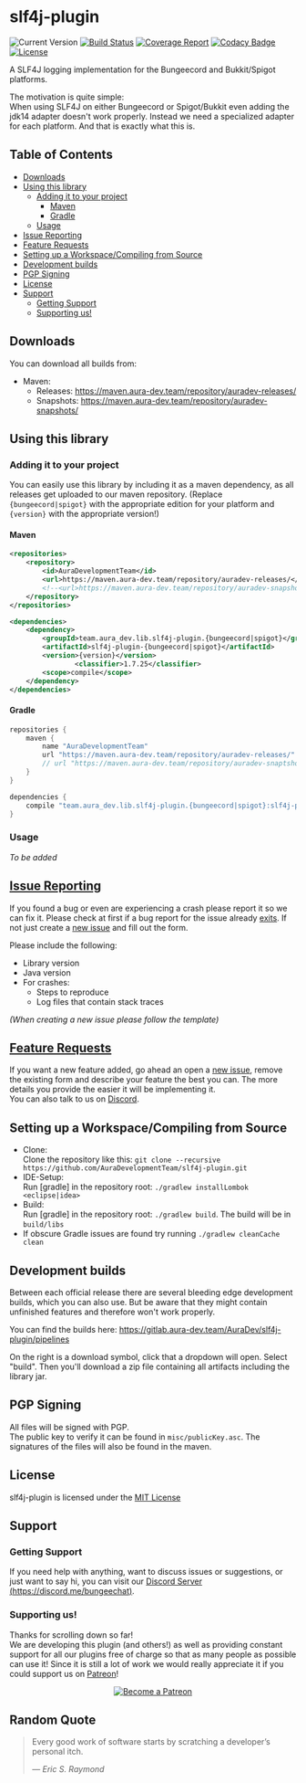 # slf4j-plugin

![Current Version](https://badge.fury.io/gh/AuraDevelopmentTeam%2Fslf4j-plugin.svg)
[![Build Status](https://gitlab.aura-dev.team/AuraDev/slf4j-plugin/badges/master/build.svg)](https://gitlab.aura-dev.team/AuraDev/slf4j-plugin/pipelines)
[![Coverage Report](https://gitlab.aura-dev.team/AuraDev/slf4j-plugin/badges/master/coverage.svg)](https://gitlab.aura-dev.team/AuraDev/slf4j-plugin/pipelines)
[![Codacy Badge](https://api.codacy.com/project/badge/Grade/95e8a2fe7c7f47fd8b12462012c4135e)](https://www.codacy.com/manual/AuraDevelopmentTeam/slf4j-plugin?utm_source=github.com&amp;utm_medium=referral&amp;utm_content=AuraDevelopmentTeam/slf4j-plugin&amp;utm_campaign=Badge_Grade)
[![License](https://img.shields.io/github/license/AuraDevelopmentTeam/slf4j-plugin.svg)](https://github.com/AuraDevelopmentTeam/slf4j-plugin/blob/master/LICENSE)

A SLF4J logging implementation for the Bungeecord and Bukkit/Spigot platforms.

The motivation is quite simple:  
When using SLF4J on either Bungeecord or Spigot/Bukkit even adding the jdk14 adapter doesn't work properly. Instead we need a specialized adapter for each
platform. And that is exactly what this is.

## Table of Contents

- [Downloads](#downloads)
- [Using this library](#using-this-library)
	- [Adding it to your project](#adding-it-to-your-project)
		- [Maven](#maven)
		- [Gradle](#gradle)
	- [Usage](#usage)
- [Issue Reporting](#issue-reporting)
- [Feature Requests](#feature-requests)
- [Setting up a Workspace/Compiling from Source](#setting-up-a-workspacecompiling-from-source)
- [Development builds](#development-builds)
- [PGP Signing](#pgp-signing)
- [License](#license)
- [Support](#support)
	- [Getting Support](#getting-support)
	- [Supporting us!](#supporting-us)

## Downloads

You can download all builds from:

- Maven:
  - Releases: https://maven.aura-dev.team/repository/auradev-releases/
  - Snapshots: https://maven.aura-dev.team/repository/auradev-snapshots/

## Using this library

### Adding it to your project

You can easily use this library by including it as a maven dependency, as all releases get uploaded to our maven repository. (Replace `{bungeecord|spigot}` with
the appropriate edition for your platform and `{version}` with the appropriate version!)

#### Maven

```xml
<repositories>
    <repository>
        <id>AuraDevelopmentTeam</id>
        <url>https://maven.aura-dev.team/repository/auradev-releases/</url>
        <!--<url>https://maven.aura-dev.team/repository/auradev-snapshots/</url>-->
    </repository>
</repositories>

<dependencies>
    <dependency>
        <groupId>team.aura_dev.lib.slf4j-plugin.{bungeecord|spigot}</groupId>
        <artifactId>slf4j-plugin-{bungeecord|spigot}</artifactId>
        <version>{version}</version>
				<classifier>1.7.25</classifier>
        <scope>compile</scope>
    </dependency>
</dependencies>
```

#### Gradle

```gradle
repositories {
    maven {
        name "AuraDevelopmentTeam"
        url "https://maven.aura-dev.team/repository/auradev-releases/"
        // url "https://maven.aura-dev.team/repository/auradev-snaptshots/"
    }
}

dependencies {
    compile "team.aura_dev.lib.slf4j-plugin.{bungeecord|spigot}:slf4j-plugin-{bungeecord|spigot}:{version}:1.7.25"
}
```

### Usage

*To be added*

## [Issue Reporting](https://github.com/AuraDevelopmentTeam/slf4j-plugin/issues)

If you found a bug or even are experiencing a crash please report it so we can fix it. Please check at first if a bug report for the issue already
[exits](https://github.com/AuraDevelopmentTeam/slf4j-plugin/issues). If not just create a
[new issue](https://github.com/AuraDevelopmentTeam/slf4j-plugin/issues/new) and fill out the form.

Please include the following:

* Library version
* Java version
* For crashes:
  * Steps to reproduce
  * Log files that contain stack traces

*(When creating a new issue please follow the template)*

## [Feature Requests](https://github.com/AuraDevelopmentTeam/slf4j-plugin/issues)

If you want a new feature added, go ahead an open a [new issue](https://github.com/AuraDevelopmentTeam/slf4j-plugin/issues/new), remove the existing form and
describe your feature the best you can. The more details you provide the easier it will be implementing it.  
You can also talk to us on [Discord](https://discord.me/bungeechat).

## Setting up a Workspace/Compiling from Source

* Clone:  
  Clone the repository like this: `git clone --recursive https://github.com/AuraDevelopmentTeam/slf4j-plugin.git`
* IDE-Setup:  
  Run [gradle] in the repository root: `./gradlew installLombok <eclipse|idea>`
* Build:  
  Run [gradle] in the repository root: `./gradlew build`. The build will be in `build/libs`
* If obscure Gradle issues are found try running `./gradlew cleanCache clean`

## Development builds

Between each official release there are several bleeding edge development builds, which you can also use. But be aware that they might contain unfinished
features and therefore won't work properly.

You can find the builds here: https://gitlab.aura-dev.team/AuraDev/slf4j-plugin/pipelines

On the right is a download symbol, click that a dropdown will open. Select "build". Then you'll download a zip file containing all artifacts including the
library jar.

## PGP Signing

All files will be signed with PGP.  
The public key to verify it can be found in `misc/publicKey.asc`. The signatures of the files will also be found in the maven.

## License

slf4j-plugin is licensed under the [MIT License](https://opensource.org/licenses/MIT)

## Support

### Getting Support

If you need help with anything, want to discuss issues or suggestions, or just want to say hi, you can visit our
[Discord Server (https://discord.me/bungeechat)](https://discord.me/bungeechat).

### Supporting us!

Thanks for scrolling down so far!  
We are developing this plugin (and others!) as well as providing constant support for all our plugins free of charge so that as many people as possible can use
it! Since it is still a lot of work we would really appreciate it if you could support us on [Patreon](https://www.patreon.com/AuraDev)!

<p align="center"><a href="https://www.patreon.com/bePatron?u=6416598"><img alt="Become a Patreon" src="https://c5.patreon.com/external/logo/become_a_patron_button.png"></a></p>

## Random Quote

> Every good work of software starts by scratching a developer’s personal itch.
>
> — <cite>Eric S. Raymond</cite>
